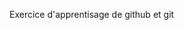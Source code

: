 Exercice d'apprentisage de github et git

<!---
Walembocoumbou/Walembocoumbou is a ✨ special ✨ repository because its `README.md` (this file) appears on your GitHub profile.
You can click the Preview link to take a look at your changes.
--->
